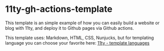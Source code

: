 # 11ty-gh-actions-template

This template is an simple example of how you can easily build a website or blog with 11ty, and deploy it to Github pages via Github actions.

This template uses: Markdown, HTML, CSS, Nunjucks, but for templating language you can choose your favorite here: [11ty - template languages](https://www.11ty.dev/docs/languages/)
